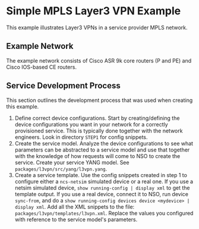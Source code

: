 
Simple MPLS Layer3 VPN Example
==============================

This example illustrates Layer3 VPNs in a service provider MPLS network.

Example Network
---------------

The example network consists of Cisco ASR 9k core routers (P and PE) and Cisco
IOS-based CE routers.

Service Development Process
---------------------------

This section outlines the development process that was used when
creating this example.

1. Define correct device configurations. Start by creating/defining the device
   configurations you want in your network for a correctly provisioned service.
   This is typically done together with the network engineers. Look in
   directory `STEP1` for config snippets.
2. Create the service model. Analyze the device configurations to see what
   parameters can be abstracted to a service model and use that together with
   the knowledge of how requests will come to NSO to create the service. Create
   your service YANG model. See `packages/l3vpn/src/yang/l3vpn.yang`.
3. Create a service template. Use the config snippets created in step 1 to
   configure either a `ncs-netsim` simulated device or a real one. If you use a
   netsim simulated device, `show running-config | display xml` to get the
   template output. If you use a real device, connect it to NSO, run device
   `sync-from`, and do a
   `show running-config devices device <mydevice> | display xml`. Add all the
   XML snippets to the file: `packages/l3vpn/templates/l3vpn.xml`. Replace the
   values you configured with reference to the service model's parameters.
